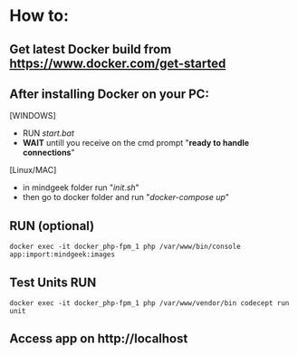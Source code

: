 # How to:

## **Get latest Docker build** from https://www.docker.com/get-started

## After installing Docker on your PC:

[WINDOWS]
  - RUN *start.bat*
  - **WAIT** untill you receive on the cmd prompt "**ready to handle connections**"

[Linux/MAC]
  - in mindgeek folder run "*init.sh*"
  - then go to docker folder and run "*docker-compose up*"

## RUN (optional)
    docker exec -it docker_php-fpm_1 php /var/www/bin/console app:import:mindgeek:images

## Test Units RUN
    docker exec -it docker_php-fpm_1 php /var/www/vendor/bin codecept run unit
    
## Access app on http://localhost
